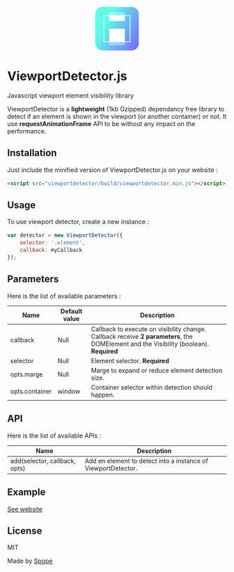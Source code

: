 <p align="center"><a href="https://projects.spope.fr/viewport/example/index.html" target="_blank"><img width="100" height="100" src="https://raw.githubusercontent.com/Spope/ViewportDetector.js/master/example/icon.png"></a></p>

# ViewportDetector.js

Javascript viewport element visibility library

ViewportDetector is a **lightweight** (1kb Gzipped) dependancy free library to detect if an element is shown in the viewport (or another container) or not. It use **requestAnimationFrame** API to be without any impact on the performance.

## Installation

Just include the minified version of ViewportDetector.js on your website :


```html
<script src="viewportdetector/build/viewportdetector.min.js"></script>
```

## Usage

To use viewport detector, create a new instance :

```javascript
var detector = new ViewportDetector({
    selector: '.element',
    callback: myCallback
});
```
## Parameters

Here is the list of available parameters :

Name | Default value | Description
-----|---------------|------------
callback|Null|Callback to execute on visibility change. Callback receive **2 parameters**, the DOMElement and the Visibility (boolean). **Required**
selector|Null|Element selector. **Required**
opts.marge|Null|Marge to expand or reduce element detection size.
opts.container|window|Container selector within detection should happen.

## API

Here is the list of available APIs :

Name|Description
----|-----------
add(selector, callback, opts)|Add en element to detect into a instance of ViewportDetector.

## Example

[See website](https://projects.spope.fr/viewport/example/index.html)

## License

MIT

Made by [Spope](https://spope.fr/)
